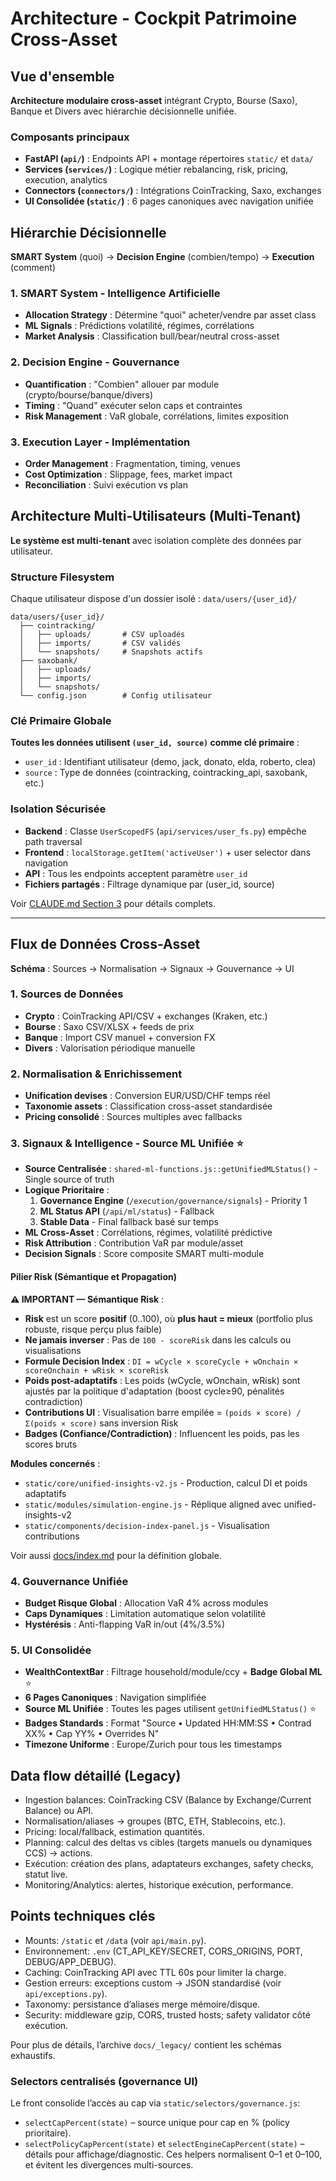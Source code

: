 # Architecture - Cockpit Patrimoine Cross-Asset

## Vue d'ensemble

**Architecture modulaire cross-asset** intégrant Crypto, Bourse (Saxo), Banque et Divers avec hiérarchie décisionnelle unifiée.

### Composants principaux
- **FastAPI (`api/`)** : Endpoints API + montage répertoires `static/` et `data/`
- **Services (`services/`)** : Logique métier rebalancing, risk, pricing, execution, analytics
- **Connectors (`connectors/`)** : Intégrations CoinTracking, Saxo, exchanges
- **UI Consolidée (`static/`)** : 6 pages canoniques avec navigation unifiée

## Hiérarchie Décisionnelle

**SMART System** (quoi) → **Decision Engine** (combien/tempo) → **Execution** (comment)

### 1. SMART System - Intelligence Artificielle
- **Allocation Strategy** : Détermine "quoi" acheter/vendre par asset class
- **ML Signals** : Prédictions volatilité, régimes, corrélations
- **Market Analysis** : Classification bull/bear/neutral cross-asset

### 2. Decision Engine - Gouvernance
- **Quantification** : "Combien" allouer par module (crypto/bourse/banque/divers)
- **Timing** : "Quand" exécuter selon caps et contraintes
- **Risk Management** : VaR globale, corrélations, limites exposition

### 3. Execution Layer - Implémentation
- **Order Management** : Fragmentation, timing, venues
- **Cost Optimization** : Slippage, fees, market impact
- **Reconciliation** : Suivi exécution vs plan

## Architecture Multi-Utilisateurs (Multi-Tenant)

**Le système est multi-tenant** avec isolation complète des données par utilisateur.

### Structure Filesystem
Chaque utilisateur dispose d'un dossier isolé : `data/users/{user_id}/`
```
data/users/{user_id}/
  ├── cointracking/
  │   ├── uploads/       # CSV uploadés
  │   ├── imports/       # CSV validés
  │   └── snapshots/     # Snapshots actifs
  ├── saxobank/
  │   ├── uploads/
  │   ├── imports/
  │   └── snapshots/
  └── config.json        # Config utilisateur
```

### Clé Primaire Globale
**Toutes les données utilisent `(user_id, source)` comme clé primaire** :
- `user_id` : Identifiant utilisateur (demo, jack, donato, elda, roberto, clea)
- `source` : Type de données (cointracking, cointracking_api, saxobank, etc.)

### Isolation Sécurisée
- **Backend** : Classe `UserScopedFS` (`api/services/user_fs.py`) empêche path traversal
- **Frontend** : `localStorage.getItem('activeUser')` + user selector dans navigation
- **API** : Tous les endpoints acceptent paramètre `user_id`
- **Fichiers partagés** : Filtrage dynamique par (user_id, source)

Voir [CLAUDE.md Section 3](../CLAUDE.md) pour détails complets.

---

## Flux de Données Cross-Asset

**Schéma** : Sources → Normalisation → Signaux → Gouvernance → UI

### 1. Sources de Données
- **Crypto** : CoinTracking API/CSV + exchanges (Kraken, etc.)
- **Bourse** : Saxo CSV/XLSX + feeds de prix
- **Banque** : Import CSV manuel + conversion FX
- **Divers** : Valorisation périodique manuelle

### 2. Normalisation & Enrichissement
- **Unification devises** : Conversion EUR/USD/CHF temps réel
- **Taxonomie assets** : Classification cross-asset standardisée
- **Pricing consolidé** : Sources multiples avec fallbacks

### 3. Signaux & Intelligence - **Source ML Unifiée** ⭐
- **Source Centralisée** : `shared-ml-functions.js::getUnifiedMLStatus()` - Single source of truth
- **Logique Prioritaire** :
  1. **Governance Engine** (`/execution/governance/signals`) - Priority 1
  2. **ML Status API** (`/api/ml/status`) - Fallback
  3. **Stable Data** - Final fallback basé sur temps
- **ML Cross-Asset** : Corrélations, régimes, volatilité prédictive
- **Risk Attribution** : Contribution VaR par module/asset
- **Decision Signals** : Score composite SMART multi-module

#### Pilier Risk (Sémantique et Propagation)

**⚠️ IMPORTANT — Sémantique Risk** :
- **Risk** est un score **positif** (0..100), où **plus haut = mieux** (portfolio plus robuste, risque perçu plus faible)
- **Ne jamais inverser** : Pas de `100 - scoreRisk` dans les calculs ou visualisations
- **Formule Decision Index** : `DI = wCycle × scoreCycle + wOnchain × scoreOnchain + wRisk × scoreRisk`
- **Poids post-adaptatifs** : Les poids (wCycle, wOnchain, wRisk) sont ajustés par la politique d'adaptation (boost cycle≥90, pénalités contradiction)
- **Contributions UI** : Visualisation barre empilée = `(poids × score) / Σ(poids × score)` sans inversion Risk
- **Badges (Confiance/Contradiction)** : Influencent les poids, pas les scores bruts

**Modules concernés** :
- `static/core/unified-insights-v2.js` - Production, calcul DI et poids adaptatifs
- `static/modules/simulation-engine.js` - Réplique aligned avec unified-insights-v2
- `static/components/decision-index-panel.js` - Visualisation contributions

Voir aussi [docs/index.md](index.md#sémantique-de-risk-pilier-du-decision-index) pour la définition globale.

### 4. Gouvernance Unifiée
- **Budget Risque Global** : Allocation VaR 4% across modules
- **Caps Dynamiques** : Limitation automatique selon volatilité
- **Hystérésis** : Anti-flapping VaR in/out (4%/3.5%)

### 5. UI Consolidée
- **WealthContextBar** : Filtrage household/module/ccy + **Badge Global ML** ⭐
- **6 Pages Canoniques** : Navigation simplifiée
- **Source ML Unifiée** : Toutes les pages utilisent `getUnifiedMLStatus()` ⭐
- **Badges Standards** : Format "Source • Updated HH:MM:SS • Contrad XX% • Cap YY% • Overrides N"
- **Timezone Uniforme** : Europe/Zurich pour tous les timestamps

## Data flow détaillé (Legacy)
- Ingestion balances: CoinTracking CSV (Balance by Exchange/Current Balance) ou API.
- Normalisation/aliases → groupes (BTC, ETH, Stablecoins, etc.).
- Pricing: local/fallback, estimation quantités.
- Planning: calcul des deltas vs cibles (targets manuels ou dynamiques CCS) → actions.
- Exécution: création des plans, adaptateurs exchanges, safety checks, statut live.
- Monitoring/Analytics: alertes, historique exécution, performance.

## Points techniques clés
- Mounts: `/static` et `/data` (voir `api/main.py`).
- Environnement: `.env` (CT_API_KEY/SECRET, CORS_ORIGINS, PORT, DEBUG/APP_DEBUG).
- Caching: CoinTracking API avec TTL 60s pour limiter la charge.
- Gestion erreurs: exceptions custom → JSON standardisé (voir `api/exceptions.py`).
- Taxonomy: persistance d’aliases merge mémoire/disque.
- Security: middleware gzip, CORS, trusted hosts; safety validator côté exécution.

Pour plus de détails, l’archive `docs/_legacy/` contient les schémas exhaustifs.

### Selectors centralisés (governance UI)

Le front consolide l’accès au cap via `static/selectors/governance.js`:
- `selectCapPercent(state)` – source unique pour cap en % (policy prioritaire).
- `selectPolicyCapPercent(state)` et `selectEngineCapPercent(state)` – détails pour affichage/diagnostic.
Ces helpers normalisent 0–1 et 0–100, et évitent les divergences multi-sources.
